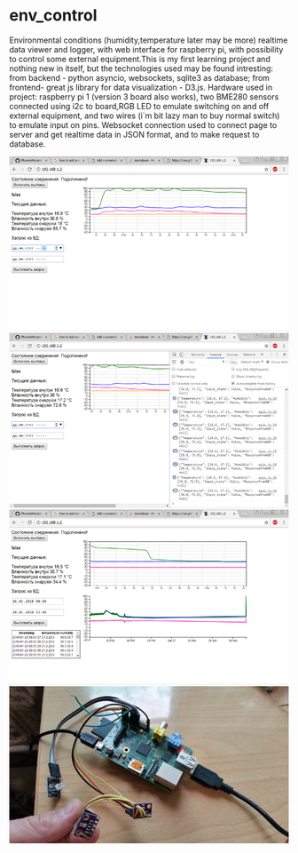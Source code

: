 # env_control
Environmental conditions (humidity,temperature later may be more) realtime data viewer and logger, with web interface for raspberry pi, with possibility to control some external equipment.This is my first learning project and nothing new in itself, but the technologies used may be found intresting: from backend - python asyncio, websockets, sqlite3 as database; from frontend- great js library for data visualization - D3.js.
Hardware used in project: raspberry pi 1 (version 3 board also works), two BME280 sensors connected using i2c to board,RGB LED to emulate switching on and off external equipment, and two wires (i`m bit lazy man to buy normal switch) to emulate input on pins.
Websocket connection used to connect page to server and get realtime data in JSON format, and to make request to database.

![Alt text](https://github.com/PhoenixMarie/env_control/blob/master/screenshots/screenshot_1.png "Screenshot 1")
![Alt text](https://github.com/PhoenixMarie/env_control/blob/master/screenshots/screenshot_2.png "Screenshot 2")
![Alt text](https://github.com/PhoenixMarie/env_control/blob/master/screenshots/screenshot_3.png "Screenshot 3")
![Alt text](https://github.com/PhoenixMarie/env_control/blob/master/screenshots/RPI_BME280_RGB_LED.png "Equipment")

